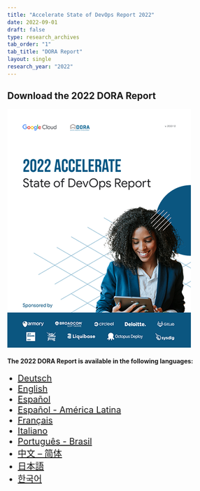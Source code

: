 ```yaml
---
title: "Accelerate State of DevOps Report 2022"
date: 2022-09-01
draft: false
type: research_archives
tab_order: "1"
tab_title: "DORA Report"
layout: single
research_year: "2022"
---
```

## Download the 2022 DORA Report

<grid class="border_none" style="margin-top:1rem;">
<item>

[![Accelerate State of DevOps Report 2022](2022-dora-accelerate-state-of-devops-report.png)](2022-dora-accelerate-state-of-devops-report.pdf)

</item>
<item>

#### The 2022 DORA Report is available in the following languages:

<ul>
    <li style="font-size:1.25rem;"><a href="2022-dora-accelerate-state-of-devops-report-de.pdf" target="_blank">Deutsch</a></li>
    <li style="font-size:1.25rem;"><a href="2022-dora-accelerate-state-of-devops-report.pdf" target="_blank">English</a></li>
    <li style="font-size:1.25rem;"><a href="2022-dora-accelerate-state-of-devops-report-es.pdf" target="_blank">Español</a></li>
    <li style="font-size:1.25rem;"><a href="2022-dora-accelerate-state-of-devops-report-es419.pdf" target="_blank">Español - América Latina</a></li>
    <li style="font-size:1.25rem;"><a href="2022-dora-accelerate-state-of-devops-report-fr.pdf" target="_blank">Français</a></li>
    <li style="font-size:1.25rem;"><a href="2022-dora-accelerate-state-of-devops-report-it.pdf" target="_blank">Italiano</a></li>
    <li style="font-size:1.25rem;"><a href="2022-dora-accelerate-state-of-devops-report-port-br-bma.pdf" target="_blank">Português - Brasil</a></li>
    <li style="font-size:1.25rem;"><a href="2022-dora-accelerate-state-of-devops-report-zh-cn.pdf" target="_blank">中文 – 简体</a></li>
    <li style="font-size:1.25rem;"><a href="2022-dora-accelerate-state-of-devops-report-ja.pdf" target="_blank">日本語</a></li>
    <li style="font-size:1.25rem;"><a href="2022-dora-accelerate-state-of-devops-report-ko.pdf" target="_blank">한국어</a></li>
</ul>

</item>
</grid>